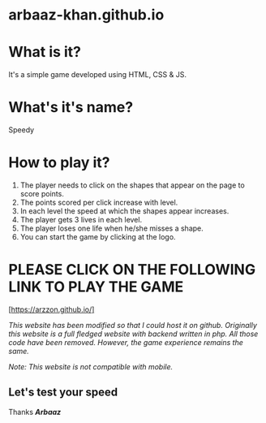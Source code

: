 # arbaaz-khan.github.io

# What is it?
It's a simple game developed using HTML, CSS & JS.

# What's it's name?
Speedy

# How to play it?
1) The player needs to click on the shapes that appear on the page to score points.
2) The points scored per click increase with level.
3) In each level the speed at which the shapes appear increases.
4) The player gets 3 lives in each level.
5) The player loses one life when he/she misses a shape.
6) You can start the game by clicking at the logo.

# PLEASE CLICK ON THE FOLLOWING LINK TO PLAY THE GAME
[https://arzzon.github.io/]

_This website has been modified so that I could host it on github. Originally this website is a full fledged website with backend written in php._
_All those code have been removed._
_However, the game experience remains the same._

_Note: This website is not compatible with mobile._

## Let's test your speed

Thanks
**_Arbaaz_**
